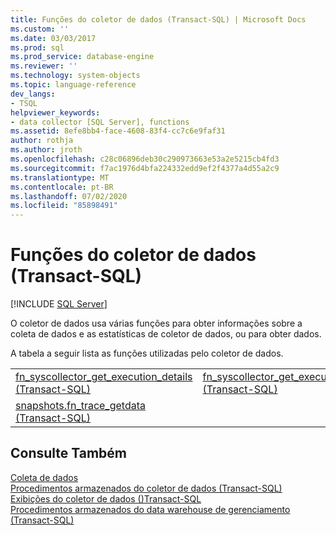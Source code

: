```yaml
---
title: Funções do coletor de dados (Transact-SQL) | Microsoft Docs
ms.custom: ''
ms.date: 03/03/2017
ms.prod: sql
ms.prod_service: database-engine
ms.reviewer: ''
ms.technology: system-objects
ms.topic: language-reference
dev_langs:
- TSQL
helpviewer_keywords:
- data collector [SQL Server], functions
ms.assetid: 8efe8bb4-face-4608-83f4-cc7c6e9faf31
author: rothja
ms.author: jroth
ms.openlocfilehash: c28c06896deb30c290973663e53a2e5215cb4fd3
ms.sourcegitcommit: f7ac1976d4bfa224332edd9ef2f4377a4d55a2c9
ms.translationtype: MT
ms.contentlocale: pt-BR
ms.lasthandoff: 07/02/2020
ms.locfileid: "85898491"
---
```

# <a name="data-collector-functions--transact-sql"></a>Funções do coletor de dados (Transact-SQL)
[!INCLUDE [SQL Server](../../includes/applies-to-version/sqlserver.md)]

  O coletor de dados usa várias funções para obter informações sobre a coleta de dados e as estatísticas de coletor de dados, ou para obter dados.  
  
 A tabela a seguir lista as funções utilizadas pelo coletor de dados.  
  
|||  
|-|-|  
|[fn_syscollector_get_execution_details &#40;Transact-SQL&#41;](../../relational-databases/system-functions/fn-syscollector-get-execution-details-transact-sql.md)|[fn_syscollector_get_execution_stats &#40;Transact-SQL&#41;](../../relational-databases/system-functions/fn-syscollector-get-execution-stats-transact-sql.md)|  
|[snapshots.fn_trace_getdata &#40;Transact-SQL&#41;](../../relational-databases/system-functions/snapshots-fn-trace-getdata-transact-sql.md)||  
  
## <a name="see-also"></a>Consulte Também  
 [Coleta de dados](../../relational-databases/data-collection/data-collection.md)   
 [Procedimentos armazenados do coletor de dados &#40;Transact-SQL&#41;](../../relational-databases/system-stored-procedures/data-collector-stored-procedures-transact-sql.md)   
 [Exibições do coletor de dados &#40;&#41;Transact-SQL](../../relational-databases/system-catalog-views/data-collector-views-transact-sql.md)   
 [Procedimentos armazenados do data warehouse de gerenciamento &#40;Transact-SQL&#41;](../../relational-databases/system-stored-procedures/management-data-warehouse-stored-procedures-transact-sql.md)  
  
  
